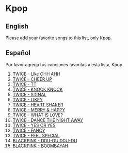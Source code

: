 # Kpop

## English

Please add your favorite songs to this list, only Kpop.

## Español

Por favor agrega tus canciones favoritas a esta lista, Kpop.

1. [TWICE - Like OHH AHH](https://www.youtube.com/watch?v=0rtV5esQT6I)
2. [TWICE - CHEER UP](https://www.youtube.com/watch?v=c7rCyll5AeY)
3. [TWICE - TT](https://www.youtube.com/watch?v=ePpPVE-GGJw)
4. [TWICE - KNOCK KNOCK](https://www.youtube.com/watch?v=8A2t_tAjMz8)
5. [TWICE - SIGNAL](https://www.youtube.com/watch?v=VQtonf1fv_s)
6. [TWICE - LIKEY](https://www.youtube.com/watch?v=V2hlQkVJZhE)
7. [TWICE - HEART SHAKER](https://www.youtube.com/watch?v=rRzxEiBLQCA)
8. [TWICE - MERRY & HAPPY](https://www.youtube.com/watch?v=zi_6oaQyckM)
9. [TWICE - WHAT IS LOVE?](https://www.youtube.com/watch?v=i0p1bmr0EmE)
10. [TWICE - DANCE THE NIGHT AWAY](https://www.youtube.com/watch?v=Fm5iP0S1z9w)
11. [TWICE - YES OR YES](https://www.youtube.com/watch?v=mAKsZ26SabQ)
12. [TWICE - FANCY](https://www.youtube.com/watch?v=kOHB85vDuow)
13. [TWICE - FEEL SPECIAL](https://www.youtube.com/watch?v=3ymwOvzhwHs)
14. [BLACKPINK - DDU-DU DDU-DU](https://www.youtube.com/watch?v=IHNzOHi8sJs)
15. [BLACKPINK - BOOMBAYAH](https://www.youtube.com/watch?v=bwmSjveL3Lc)
